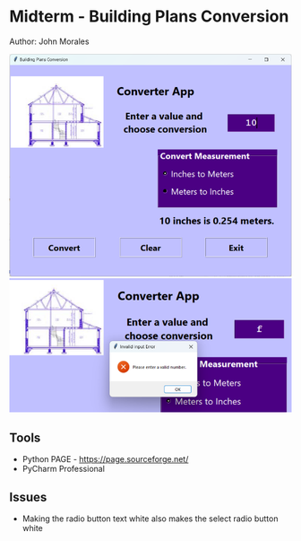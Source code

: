 # Midterm - Building Plans Conversion
Author: John Morales

![Building Plans Conversion](main_gui.png)
![Error Example](gui_error.png)

## Tools
* Python PAGE - https://page.sourceforge.net/
* PyCharm Professional

## Issues
* Making the radio button text white also makes the select radio button white